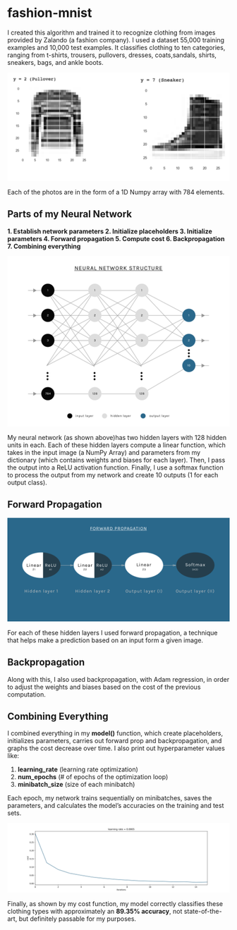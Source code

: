 # fashion-mnist

I created this algorithm and trained it to recognize clothing from images provided by Zalando (a fashion company). I used a dataset 55,000 training examples and 10,000 test examples. It classifies clothing to ten categories, ranging from t-shirts, trousers, pullovers, dresses, coats,sandals, shirts, sneakers, bags, and ankle boots.

![network structure](https://github.com/KingArthurZ3/fashion-mnist/blob/master/resources/data_set_image.png "network_structure")

Each of the photos are in the form of a 1D Numpy array with 784 elements.

## Parts of my Neural Network

**1. Establish network parameters
2. Initialize placeholders
3. Initialize parameters
4. Forward propagation
5. Compute cost 
6. Backpropagation
7. Combining everything**

![network structure](https://github.com/KingArthurZ3/fashion-mnist/blob/master/resources/network_structure.png "network_structure")

My neural network (as shown above)has two hidden layers with 128 hidden units in each. Each of these hidden layers
compute a linear function, which takes in the input image (a NumPy Array) and parameters from my dictionary (which contains weights and biases for each layer). Then, I pass the output into a ReLU activation function. Finally, I use a softmax function to process the output from my network and create 10 outputs (1 for each output class).

## Forward Propagation

![forward propagation](https://github.com/KingArthurZ3/fashion-mnist/blob/master/resources/forward_propagation.png "forward_propagation")

For each of these hidden layers I used forward propagation, a technique that helps make a prediction based
on an input form a given image.  

## Backpropagation

Along with this, I also used backpropagation, with Adam regression, in order to
adjust the weights and biases based on the cost of the previous computation.

## Combining Everything

I combined everything in my **model()** function, which create placeholders, initializes parameters, carries out forward prop and backpropagation, and graphs the cost decrease over time. I also print out hyperparameter values like:

1. **learning_rate** (learning rate optimization)
2. **num_epochs** (# of epochs of the optimization loop)
3. **minibatch_size** (size of each minibatch)

Each epoch, my network trains sequentially on minibatches, saves the parameters, and calculates the model’s accuracies on the training and test sets.

![cost-function](https://github.com/KingArthurZ3/fashion-mnist/blob/master/resources/costs.png "cost_function")

Finally, as shown by my cost function, my model correctly classifies these clothing types with approximately an
**89.35% accuracy**, not state-of-the-art, but definitely passable for my purposes.

